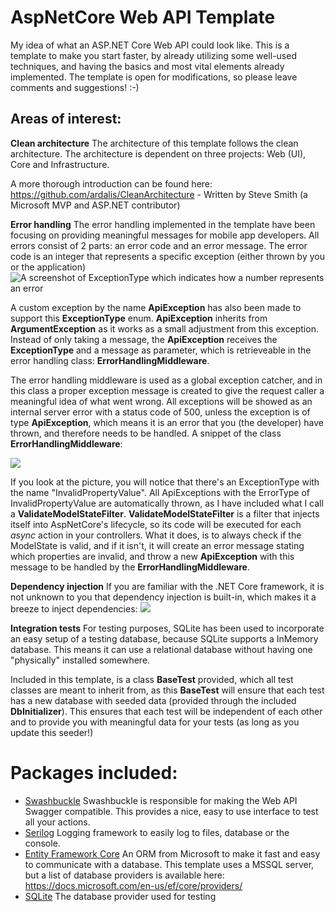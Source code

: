 
# AspNetCore Web API Template
My idea of what an ASP.NET Core Web API could look like. This is a template to make you start faster, by already utilizing some well-used techniques, and having the basics and most vital elements already implemented. 
The template is open for modifications, so please leave comments and suggestions! :-)



## Areas of interest:

**Clean architecture**
The architecture of this template follows the clean architecture. The architecture is dependent on three projects: Web (UI), Core and Infrastructure.

A more thorough introduction can be found here: https://github.com/ardalis/CleanArchitecture - Written by Steve Smith (a Microsoft MVP and ASP.NET contributor)

**Error handling**
The error handling implemented in the template have been focusing on providing meaningful messages for mobile app developers. All errors consist of 2 parts: an error code and an error message.
The error code is an integer that represents a specific exception (either thrown by you or the application)
![A screenshot of ExceptionType which indicates how a number represents an error](https://i.imgur.com/C8bpfu2.png)

A custom exception by the name **ApiException** has also been made to support this **ExceptionType** enum.
**ApiException** inherits from **ArgumentException** as it works as a small adjustment from this exception. Instead of only taking a message, the **ApiException** receives the **ExceptionType** and a message as parameter,  which is retrieveable in the error handling class: **ErrorHandlingMiddleware**.

The error handling middleware is used as a global exception catcher, and in this class a proper exception message is created to give the request caller a meaningful idea of what went wrong.
All exceptions will be showed as an internal server error with a status code of 500, unless the exception is of type **ApiException**, which means it is an error that you (the developer) have thrown, and therefore needs to be handled.
A snippet of the class **ErrorHandlingMiddleware**:

![](https://i.imgur.com/TkVTWDP.png)

If you look at the picture, you will notice that there's an ExceptionType with the name "InvalidPropertyValue". All ApiExceptions with the ErrorType of InvalidPropertyValue are automatically thrown, as I have included what I call a **ValidateModelStateFilter**. **ValidateModelStateFilter** is a filter that injects itself into AspNetCore's lifecycle, so its code will be executed for each *async* action in your controllers. What it does, is to always check if the ModelState is valid, and if it isn't, it will create an error message stating which properties are invalid, and throw a new **ApiException** with this message to be handled by the **ErrorHandlingMiddleware**.


**Dependency injection**
If you are familiar with the .NET Core framework, it is not unknown to you that dependency injection is built-in, which makes it a breeze to inject dependencies:
![](https://i.imgur.com/fNDJ1CR.png)


**Integration tests**
For testing purposes, SQLite has been used to incorporate an easy setup of a testing database, because SQLite supports a InMemory database. This means it can use a relational database without having one "physically" installed somewhere. 

Included in this template, is a class **BaseTest** provided, which all test classes are meant to inherit from, as this **BaseTest** will ensure that each test has a new database with seeded data (provided through the included **DbInitializer**). This ensures that each test will be independent of each other and to provide you with meaningful data for your tests (as long as you update this seeder!)


# Packages included:
* [Swashbuckle](https://github.com/domaindrivendev/Swashbuckle)
        Swashbuckle is responsible for making the Web API Swagger compatible. This provides a nice, easy to use interface to test all your actions.
* [Serilog](https://github.com/serilog/serilog-aspnetcore)
        Logging framework to easily log to files, database or the console.
* [Entity Framework Core](https://github.com/aspnet/EntityFrameworkCore)
        An ORM from Microsoft to make it fast and easy to communicate with a database. This template uses a MSSQL server, but a list of database providers is available here: https://docs.microsoft.com/en-us/ef/core/providers/
* [SQLite](https://github.com/aspnet/Microsoft.Data.Sqlite)
		The database provider used for testing


